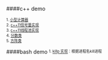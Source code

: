 ####c++ demo

<sup><sub>1. [小型计算器](https://github.com/antark/life-is-short/blob/master/cpp/mini-calculator.cpp)</sub></sup><br/>
<sup><sub>2. [c++11信号量实现](https://github.com/antark/life-is-short/blob/master/cpp/semaphore.cpp)</sub></sup><br/>
<sup><sub>3. [c++11线程池实现](https://github.com/antark/life-is-short/blob/master/cpp/threadpool.cpp)</sub></sup><br/>
<sup><sub>4. [分数类](https://github.com/antark/life-is-short/blob/master/cpp/fraction.cpp)</sub></sup><br/>
<sup><sub>5. [方阵类](https://github.com/antark/life-is-short/blob/master/cpp/matrix.cpp)</sub></sup><br/>

####bash demo
<sup><sub>1. [killp 实现](https://github.com/antark/life-is-short/blob/master/bash/killp)：根据进程名kill进程</sub></sup><br/>


